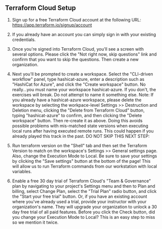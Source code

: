 ## Terraform Cloud Setup

1. Sign up for a free Terraform Cloud account at the following URL:
   https://app.terraform.io/signup/account

2. If you already have an account you can simply sign in with your existing credentials.

3. Once you're signed into Terraform Cloud, you'll see a screen with several options. Please click the "Not right now, skip questions" link and confirm that you want to skip the questions. Then create a new organization.

4. Next you'll be prompted to create a workspace. Select the "CLI-driven workflow" panel, type hashicat-azure, enter a description such as "HashiCat for Azure", and click the "Create workspace" button.
No really...you must name your workspace hashicat-azure. If you don't, the exercises will break. Do not attempt to name it something else.
Note: If you already have a hashicat-azure workspace, please delete the workspace by selecting the workpace-level Settings >> Destruction and Deletion menu, clicking the "Delete from Terraform Cloud" button, typing "hashicat-azure" to confirm, and then clicking the "Delete workspace" button. Then re-create it as above. Doing this avoids possible problems with mis-matched state versions when executing local runs after having executed remote runs. This could happen if you already played this track in the past.
DO NOT SKIP THIS NEXT STEP:

5. Run terraform version on the "Shell" tab and then set the Terraform Version to match on the workspace's Settings >> General settings page.
Also, change the Execution Mode to Local.
Be sure to save your settings by clicking the "Save settings" button at the bottom of the page! This will allow us to run Terraform commands from our workstation with local variables.

6. Enable a free 30 day trial of Terraform Cloud's "Team & Governance" plan by navigating to your project's Settings menu and then to Plan and billing, select Change Plan, select the "Trial Plan" radio button, and click the "Start your free trial" button.
Or, if you have an existing account where you've already used a trial, provide your instructor with your organization's name. They will upgrade your organization to unlock a 30 day free trial of all paid features.
Before you click the Check button, did you change your Execution Mode to Local? This is an easy step to miss so we mention it twice.
